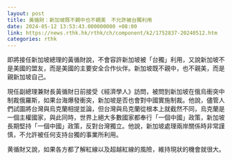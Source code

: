 ```yaml
---
layout: post
title: 黃循財：新加坡既不親中也不親美　不允許被台獨利用
date: 2024-05-12 13:53:43.000000000 +08:00
link: https://news.rthk.hk/rthk/ch/component/k2/1752837-20240512.htm
categories: rthk
---
```


即將接任新加坡總理的黃循財說，不會容許新加坡被「台獨」利用，又說新加坡不是美國的盟友，而是美國的主要安全合作伙伴。新加坡既不親中，也不親美，而是親新加坡自己。

現任副總理兼財長黃循財日前接受《經濟學人》訪問，被問到新加坡在俄烏衝突中制裁俄羅斯，如果台海爆發衝突，新加坡是否也會對中國實施制裁。他說，儘管人們試圖將台灣與烏克蘭相提並論，但台灣與烏克蘭從根本上就截然不同，烏克蘭是一個主權國家，與此同時，世界上絕大多數國家都奉行「一個中國」政策，新加坡長期堅持「一個中國」政策，反對台灣獨立。他說，新加坡處理兩岸關係時非常謹慎，不允許被任何支持台獨的事業所利用。

黄循財又說，如果各方都了解紅線以及超越紅線的風險，維持現狀的機會就很大。
